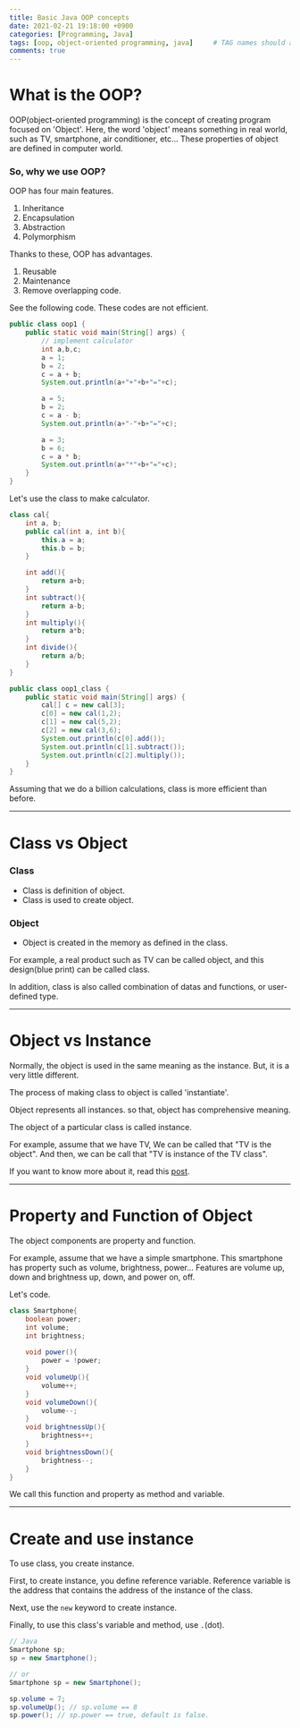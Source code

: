 ```yaml
---
title: Basic Java OOP concepts
date: 2021-02-21 19:18:00 +0900
categories: [Programming, Java]
tags: [oop, object-oriented programming, java]     # TAG names should always be lowercase
comments: true
---
```


# What is the OOP?
OOP(object-oriented programming) is the concept of creating program focused on 'Object'.
Here, the word 'object' means something in real world, such as TV, smartphone, air conditioner, etc...
These properties of object are defined in computer world.

### So, why we use OOP?
OOP has four main features.
1. Inheritance
2. Encapsulation
3. Abstraction
4. Polymorphism

Thanks to these, OOP has advantages.
1. Reusable
2. Maintenance
3. Remove overlapping code.

See the following code.
These codes are not efficient.
```java
public class oop1 {
    public static void main(String[] args) {
        // implement calculator
        int a,b,c;
        a = 1;
        b = 2;
        c = a + b;
        System.out.println(a+"+"+b+"="+c);

        a = 5;
        b = 2;
        c = a - b;
        System.out.println(a+"-"+b+"="+c);

        a = 3;
        b = 6;
        c = a * b;
        System.out.println(a+"*"+b+"="+c);
    }
}
```
Let's use the class to make calculator.
```java
class cal{
    int a, b;
    public cal(int a, int b){
        this.a = a;
        this.b = b;
    }

    int add(){
        return a+b;
    }
    int subtract(){
        return a-b;
    }
    int multiply(){
        return a*b;
    }
    int divide(){
        return a/b;
    }
}

public class oop1_class {
    public static void main(String[] args) {
        cal[] c = new cal[3];
        c[0] = new cal(1,2);
        c[1] = new cal(5,2);
        c[2] = new cal(3,6);
        System.out.println(c[0].add());
        System.out.println(c[1].subtract());
        System.out.println(c[2].multiply());
    }
}
```
Assuming that we do a billion calculations, class is more efficient than before.

---
# Class vs Object

### Class
- Class is definition of object.
- Class is used to create object.

### Object
- Object is created in the memory as defined in the class.

For example, a real product such as TV can be called object, and this design(blue print) can be called class.

In addition, class is also called combination of datas and functions, or user-defined type.

---
# Object vs Instance

Normally, the object is used in the same meaning as the instance.
But, it is a very little different.

The process of making class to object is called 'instantiate'.

Object represents all instances. so that, object has comprehensive meaning.

The object of a particular class is called instance.

For example, assume that we have TV, We can be called that "TV is the object".
And then, we can be call that "TV is instance of the TV class".

If you want to know more about it, read this [post](https://alfredjava.wordpress.com/2008/07/08/class-vs-object-vs-instance/).

---
# Property and Function of Object

The object components are property and function.

For example, assume that we have a simple smartphone.
This smartphone has property such as volume, brightness, power...
Features are volume up, down and brightness up, down, and power on, off. 

Let's code.
```java
class Smartphone{
    boolean power;
    int volume;
    int brightness;
    
    void power(){
        power = !power;
    }
    void volumeUp(){
        volume++;
    }
    void volumeDown(){
        volume--;
    }
    void brightnessUp(){
        brightness++;
    }
    void brightnessDown(){
        brightness--;
    }
}
```

We call this function and property as method and variable.

---
# Create and use instance

To use class, you create instance.

First, to create instance, you define reference variable.
Reference variable is the address that contains the address of the instance of the class.

Next, use the `new` keyword to create instance.

Finally, to use this class's variable and method, use `.`(dot).

```java
// Java
Smartphone sp;
sp = new Smartphone();

// or
Smartphone sp = new Smartphone();

sp.volume = 7;
sp.volumeUp(); // sp.volume == 8
sp.power(); // sp.power == true, default is false.
```